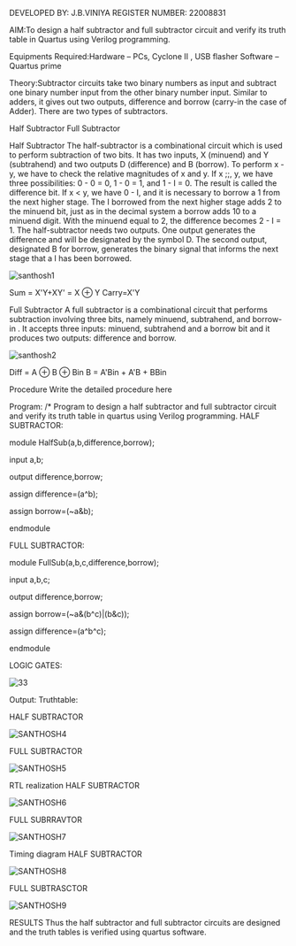 DEVELOPED BY: J.B.VINIYA
REGISTER NUMBER: 22008831



AIM:To design a half subtractor and full subtractor circuit and verify its truth table in Quartus using Verilog programming.


Equipments Required:Hardware – PCs, Cyclone II , USB flasher   Software – Quartus prime


Theory:Subtractor circuits take two binary numbers as input and subtract one binary number input from the other binary number input. Similar to adders, it gives out two outputs, difference and borrow (carry-in the case of Adder). There are two types of subtractors.


Half Subtractor Full Subtractor

Half Subtractor
The half-subtractor is a combinational circuit which is used to perform subtraction of two bits. It has two inputs, X (minuend) and Y (subtrahend) and two outputs D (difference) and B (borrow). To perform x - y, we have to check the relative magnitudes of x and y. If x ;;, y, we have three possibilities: 0 - 0 = 0, 1 - 0 = 1, and 1 - I = 0. The result is called the difference bit. If x < y, we have 0 - I, and it is necessary to borrow a 1 from the next higher stage. The I borrowed from the next higher stage adds 2 to the minuend bit, just as in the decimal system a borrow adds 10 to a minuend digit. With the minuend equal to 2, the difference becomes 2 - I = 1. The half-subtractor needs two outputs. One output generates the difference and will be designated by the symbol D. The second output, designated B for borrow, generates the binary signal that informs the next stage that a I has been borrowed.

![santhosh1](https://user-images.githubusercontent.com/121683551/213453722-f363fbe7-3471-4bbc-86a1-1e22d57dc3a8.png)

Sum = X'Y+XY' = X ⊕ Y
Carry=X'Y


Full Subtractor
A full subtractor is a combinational circuit that performs subtraction involving three bits, namely minuend, subtrahend, and borrow-in . It accepts three inputs: minuend, subtrahend and a borrow bit and it produces two outputs: difference and borrow. 

![santhosh2](https://user-images.githubusercontent.com/121683551/213453856-ca03507c-c06e-4914-a55d-52a3c2f9bd21.png)


Diff = A ⊕ B ⊕ Bin B = A'Bin + A'B + BBin

Procedure
Write the detailed procedure here

Program:
/* Program to design a half subtractor and full subtractor circuit and verify its truth table in quartus using Verilog programming. HALF SUBTRACTOR:

module HalfSub(a,b,difference,borrow);

input a,b;

output difference,borrow;

assign difference=(a^b);

assign borrow=(~a&b);

endmodule

FULL SUBTRACTOR:

module FullSub(a,b,c,difference,borrow);

input a,b,c;

output difference,borrow;

assign borrow=(~a&(b^c)|(b&c));

assign difference=(a^b^c);

endmodule

LOGIC GATES:

![33](https://user-images.githubusercontent.com/121683551/213455104-ce62b8d0-4cb7-43b7-b9a7-7a19aef5ae53.png)

Output:
Truthtable:

HALF SUBTRACTOR

![SANTHOSH4](https://user-images.githubusercontent.com/121683551/213455253-89089712-34bd-4d4b-8bf2-7c52b5ba608d.png)

FULL SUBTRACTOR

![SANTHOSH5](https://user-images.githubusercontent.com/121683551/213455376-7cd4eb6e-3bb5-44de-a8ac-50c43dd1405c.png)


RTL realization
HALF SUBTRACTOR

![SANTHOSH6](https://user-images.githubusercontent.com/121683551/213455480-da83d429-2d09-4ba7-8ffd-e85d0bbab809.png)


FULL SUBRRAVTOR

![SANTHOSH7](https://user-images.githubusercontent.com/121683551/213455608-86fae1e4-364e-476b-9e44-913f498a0cd2.png)


Timing diagram
HALF SUBTRACTOR

![SANTHOSH8](https://user-images.githubusercontent.com/121683551/213455710-bbed6c56-5abe-439c-a648-b959515aff2c.png)


FULL SUBTRASCTOR

![SANTHOSH9](https://user-images.githubusercontent.com/121683551/213455774-f79d5073-8bbd-4893-9c87-d7f4e1e40c5b.png)


RESULTS
Thus the half subtractor and full subtractor circuits are designed and the truth tables is verified using quartus software.
